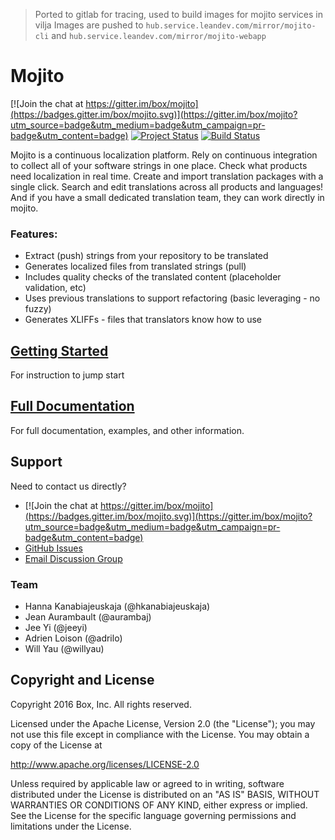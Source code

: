 > Ported to gitlab for tracing, used to build images for mojito services in vilja
> Images are pushed to `hub.service.leandev.com/mirror/mojito-cli` and `hub.service.leandev.com/mirror/mojito-webapp`

Mojito 
====

[![Join the chat at https://gitter.im/box/mojito](https://badges.gitter.im/box/mojito.svg)](https://gitter.im/box/mojito?utm_source=badge&utm_medium=badge&utm_campaign=pr-badge&utm_content=badge)
[![Project Status](http://opensource.box.com/badges/active.svg)](http://opensource.box.com/badges)
[![Build Status](https://travis-ci.org/box/mojito.svg?branch=master)](https://travis-ci.org/box/mojito/branches)

Mojito is a continuous localization platform. Rely on continuous integration to collect all of your software strings in one place. Check what products need localization in real time. Create and import translation packages with a single click. Search and edit translations across all products and languages! And if you have a small dedicated translation team, they can work directly in mojito.

### Features:
- Extract (push) strings from your repository to be translated
- Generates localized files from translated strings (pull)
- Includes quality checks of the translated content (placeholder validation, etc)
- Uses previous translations to support refactoring (basic leveraging - no fuzzy)
- Generates XLIFFs - files that translators know how to use

## [Getting Started](http://opensource.box.com/mojito/docs/guides/getting-started/)
For instruction to jump start

## [Full Documentation](http://opensource.box.com/mojito/docs/)
For full documentation, examples, and other information.

## Support

Need to contact us directly? 
- [![Join the chat at https://gitter.im/box/mojito](https://badges.gitter.im/box/mojito.svg)](https://gitter.im/box/mojito?utm_source=badge&utm_medium=badge&utm_campaign=pr-badge&utm_content=badge)
- [GitHub Issues](https://github.com/Box/Mojito/issues)
- [Email Discussion Group](mailto:mojito-global@googlegroups.com)

### Team
- Hanna Kanabiajeuskaja (@hkanabiajeuskaja)
- Jean Aurambault (@aurambaj)
- Jee Yi (@jeeyi)
- Adrien Loison (@adrilo)
- Will Yau (@willyau)

## Copyright and License

Copyright 2016 Box, Inc. All rights reserved.

Licensed under the Apache License, Version 2.0 (the "License");
you may not use this file except in compliance with the License.
You may obtain a copy of the License at

   http://www.apache.org/licenses/LICENSE-2.0

Unless required by applicable law or agreed to in writing, software
distributed under the License is distributed on an "AS IS" BASIS,
WITHOUT WARRANTIES OR CONDITIONS OF ANY KIND, either express or implied.
See the License for the specific language governing permissions and
limitations under the License.
